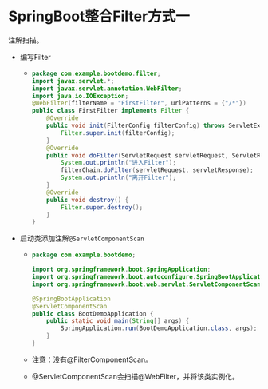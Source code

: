 # SpringBoot整合Filter方式一

注解扫描。



- 编写Filter

  - ```java
    package com.example.bootdemo.filter;
    import javax.servlet.*;
    import javax.servlet.annotation.WebFilter;
    import java.io.IOException;
    @WebFilter(filterName = "FirstFilter", urlPatterns = {"/*"})
    public class FirstFilter implements Filter {
        @Override
        public void init(FilterConfig filterConfig) throws ServletException {
            Filter.super.init(filterConfig);
        }
        @Override
        public void doFilter(ServletRequest servletRequest, ServletResponse servletResponse, FilterChain filterChain) throws IOException, ServletException {
            System.out.println("进入Filter");
            filterChain.doFilter(servletRequest, servletResponse);
            System.out.println("离开Filter");
        }
        @Override
        public void destroy() {
            Filter.super.destroy();
        }
    }
    
    ```

- 启动类添加注解`@ServletComponentScan`

  - ```java
    package com.example.bootdemo;
    
    import org.springframework.boot.SpringApplication;
    import org.springframework.boot.autoconfigure.SpringBootApplication;
    import org.springframework.boot.web.servlet.ServletComponentScan;
    
    @SpringBootApplication
    @ServletComponentScan
    public class BootDemoApplication {
        public static void main(String[] args) {
            SpringApplication.run(BootDemoApplication.class, args);
        }
    }
    ```

  - 注意：没有@FilterComponentScan。

  - @ServletComponentScan会扫描@WebFilter，并将该类实例化。

